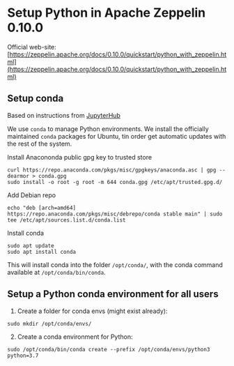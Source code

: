 # Setup Python in Apache Zeppelin 0.10.0

Official web-site: [https://zeppelin.apache.org/docs/0.10.0/quickstart/python_with_zeppelin.html](https://zeppelin.apache.org/docs/0.10.0/quickstart/python_with_zeppelin.html)

## Setup conda

Based on instructions from [JupyterHub](https://github.com/jupyterhub/jupyterhub-the-hard-way/blob/HEAD/docs/installation-guide-hard.md)

We use `conda` to manage Python environments. We install the officially maintained `conda` packages for Ubuntu,
tin order get automatic updates with the rest of the system.

Install Anacononda public gpg key to trusted store

```
curl https://repo.anaconda.com/pkgs/misc/gpgkeys/anaconda.asc | gpg --dearmor > conda.gpg
sudo install -o root -g root -m 644 conda.gpg /etc/apt/trusted.gpg.d/
```

Add Debian repo

```
echo "deb [arch=amd64] https://repo.anaconda.com/pkgs/misc/debrepo/conda stable main" | sudo tee /etc/apt/sources.list.d/conda.list
```

Install conda

```
sudo apt update
sudo apt install conda
```

This will install conda into the folder `/opt/conda/`, with the conda command available at `/opt/conda/bin/conda`.

## Setup a Python conda environment for all users

1) Create a folder for conda envs (might exist already):
```
sudo mkdir /opt/conda/envs/
```

2) Create a conda environment for Python:
```
sudo /opt/conda/bin/conda create --prefix /opt/conda/envs/python3 python=3.7
```
